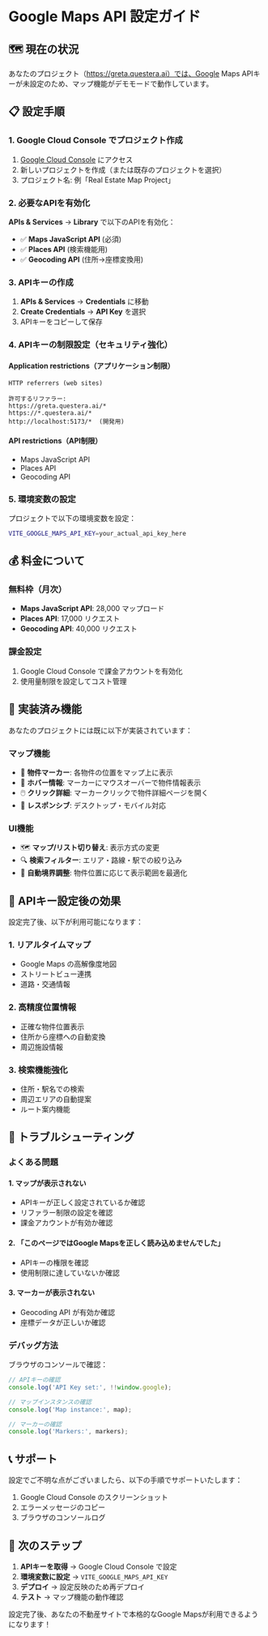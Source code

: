# Google Maps API 設定ガイド

## 🗺️ 現在の状況

あなたのプロジェクト（https://greta.questera.ai）では、Google Maps APIキーが未設定のため、マップ機能がデモモードで動作しています。

## 📋 設定手順

### 1. Google Cloud Console でプロジェクト作成

1. [Google Cloud Console](https://console.cloud.google.com/) にアクセス
2. 新しいプロジェクトを作成（または既存のプロジェクトを選択）
3. プロジェクト名: 例「Real Estate Map Project」

### 2. 必要なAPIを有効化

**APIs & Services** → **Library** で以下のAPIを有効化：

- ✅ **Maps JavaScript API** (必須)
- ✅ **Places API** (検索機能用)
- ✅ **Geocoding API** (住所→座標変換用)

### 3. APIキーの作成

1. **APIs & Services** → **Credentials** に移動
2. **Create Credentials** → **API Key** を選択
3. APIキーをコピーして保存

### 4. APIキーの制限設定（セキュリティ強化）

#### Application restrictions（アプリケーション制限）
```
HTTP referrers (web sites)

許可するリファラー:
https://greta.questera.ai/*
https://*.questera.ai/*
http://localhost:5173/*  (開発用)
```

#### API restrictions（API制限）
- Maps JavaScript API
- Places API  
- Geocoding API

### 5. 環境変数の設定

プロジェクトで以下の環境変数を設定：

```bash
VITE_GOOGLE_MAPS_API_KEY=your_actual_api_key_here
```

## 💰 料金について

### 無料枠（月次）
- **Maps JavaScript API**: 28,000 マップロード
- **Places API**: 17,000 リクエスト  
- **Geocoding API**: 40,000 リクエスト

### 課金設定
1. Google Cloud Console で課金アカウントを有効化
2. 使用量制限を設定してコスト管理

## 🔧 実装済み機能

あなたのプロジェクトには既に以下が実装されています：

### マップ機能
- 📍 **物件マーカー**: 各物件の位置をマップ上に表示
- 🎯 **ホバー情報**: マーカーにマウスオーバーで物件情報表示
- 🖱️ **クリック詳細**: マーカークリックで物件詳細ページを開く
- 📱 **レスポンシブ**: デスクトップ・モバイル対応

### UI機能  
- 🗺️ **マップ/リスト切り替え**: 表示方式の変更
- 🔍 **検索フィルター**: エリア・路線・駅での絞り込み
- 📐 **自動境界調整**: 物件位置に応じて表示範囲を最適化

## 🚀 APIキー設定後の効果

設定完了後、以下が利用可能になります：

### 1. リアルタイムマップ
- Google Maps の高解像度地図
- ストリートビュー連携
- 道路・交通情報

### 2. 高精度位置情報
- 正確な物件位置表示
- 住所から座標への自動変換
- 周辺施設情報

### 3. 検索機能強化
- 住所・駅名での検索
- 周辺エリアの自動提案
- ルート案内機能

## 🐛 トラブルシューティング

### よくある問題

#### 1. マップが表示されない
- APIキーが正しく設定されているか確認
- リファラー制限の設定を確認
- 課金アカウントが有効か確認

#### 2. 「このページではGoogle Mapsを正しく読み込めませんでした」
- APIキーの権限を確認
- 使用制限に達していないか確認

#### 3. マーカーが表示されない
- Geocoding API が有効か確認
- 座標データが正しいか確認

### デバッグ方法

ブラウザのコンソールで確認：
```javascript
// APIキーの確認
console.log('API Key set:', !!window.google);

// マップインスタンスの確認  
console.log('Map instance:', map);

// マーカーの確認
console.log('Markers:', markers);
```

## 📞 サポート

設定でご不明な点がございましたら、以下の手順でサポートいたします：

1. Google Cloud Console のスクリーンショット
2. エラーメッセージのコピー
3. ブラウザのコンソールログ

## 🎯 次のステップ

1. **APIキーを取得** → Google Cloud Console で設定
2. **環境変数に設定** → `VITE_GOOGLE_MAPS_API_KEY`
3. **デプロイ** → 設定反映のため再デプロイ
4. **テスト** → マップ機能の動作確認

設定完了後、あなたの不動産サイトで本格的なGoogle Mapsが利用できるようになります！
